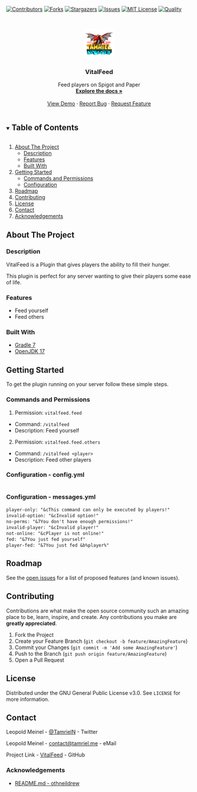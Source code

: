 <!-- PROJECT SHIELDS -->
[![Contributors][contributors-shield]][contributors-url]
[![Forks][forks-shield]][forks-url]
[![Stargazers][stars-shield]][stars-url]
[![Issues][issues-shield]][issues-url]
[![MIT License][license-shield]][license-url]
[![Quality][quality-shield]][quality-url]

<!-- PROJECT LOGO -->
<!--suppress ALL -->
<br />
<p align="center">
  <a href="https://github.com/TamrielNetwork/VitalFeed">
    <img src="images/logo.png" alt="Logo" width="80" height="80">
  </a>

<h3 align="center">VitalFeed</h3>

  <p align="center">
    Feed players on Spigot and Paper
    <br />
    <a href="https://github.com/TamrielNetwork/VitalFeed"><strong>Explore the docs »</strong></a>
    <br />
    <br />
    <a href="https://github.com/TamrielNetwork/VitalFeed">View Demo</a>
    ·
    <a href="https://github.com/TamrielNetwork/VitalFeed/issues">Report Bug</a>
    ·
    <a href="https://github.com/TamrielNetwork/VitalFeed/issues">Request Feature</a>
  </p>

<!-- TABLE OF CONTENTS -->
<details open="open">
  <summary><h2 style="display: inline-block">Table of Contents</h2></summary>
  <ol>
    <li>
      <a href="#about-the-project">About The Project</a>
      <ul>
        <li><a href="#description">Description</a></li>
        <li><a href="#features">Features</a></li>
        <li><a href="#built-with">Built With</a></li>
      </ul>
    </li>
    <li>
      <a href="#getting-started">Getting Started</a>
      <ul>
        <li><a href="#commands-and-permissions">Commands and Permissions</a></li>
        <li><a href="#configuration">Configuration</a></li>
      </ul>
    </li>
    <li><a href="#roadmap">Roadmap</a></li>
    <li><a href="#contributing">Contributing</a></li>
    <li><a href="#license">License</a></li>
    <li><a href="#contact">Contact</a></li>
    <li><a href="#acknowledgements">Acknowledgements</a></li>
  </ol>
</details>

<!-- ABOUT THE PROJECT -->

## About The Project

### Description

VitalFeed is a Plugin that gives players the ability to fill their hunger.

This plugin is perfect for any server wanting to give their players some ease of life.

### Features

* Feed yourself
* Feed others

### Built With

* [Gradle 7](https://docs.gradle.org/7.4/release-notes.html)
* [OpenJDK 17](https://openjdk.java.net/projects/jdk/17/)

<!-- GETTING STARTED -->

## Getting Started

To get the plugin running on your server follow these simple steps.

### Commands and Permissions

1. Permission: `vitalfeed.feed`

* Command: `/vitalfeed`
* Description: Feed yourself

2. Permission: `vitalfeed.feed.others`

* Command: `/vitalfeed <player>`
* Description: Feed other players

### Configuration - config.yml

```
```

### Configuration - messages.yml

```
player-only: "&cThis command can only be executed by players!"
invalid-option: "&cInvalid option!"
no-perms: "&7You don't have enough permissions!"
invalid-player: "&cInvalid player!"
not-online: "&cPlayer is not online!"
fed: "&7You just fed yourself"
player-fed: "&7You just fed &b%player%"
```

<!-- ROADMAP -->

## Roadmap

See the [open issues](https://github.com/TamrielNetwork/VitalFeed/issues) for a list of proposed features (and known
issues).

<!-- CONTRIBUTING -->

## Contributing

Contributions are what make the open source community such an amazing place to be, learn, inspire, and create. Any
contributions you make are **greatly appreciated**.

1. Fork the Project
2. Create your Feature Branch (`git checkout -b feature/AmazingFeature`)
3. Commit your Changes (`git commit -m 'Add some AmazingFeature'`)
4. Push to the Branch (`git push origin feature/AmazingFeature`)
5. Open a Pull Request

<!-- LICENSE -->

## License

Distributed under the GNU General Public License v3.0. See `LICENSE` for more information.

<!-- CONTACT -->

## Contact

Leopold Meinel - [@TamrielN](https://twitter.com/TamrielN) - Twitter

Leopold Meinel - [contact@tamriel.me](mailto:contact@tamriel.me) - eMail

Project Link - [VitalFeed](https://github.com/TamrielNetwork/VitalFeed) - GitHub

<!-- ACKNOWLEDGEMENTS -->

### Acknowledgements

* [README.md - othneildrew](https://github.com/othneildrew/Best-README-Template)

<!-- MARKDOWN LINKS & IMAGES -->

[contributors-shield]: https://img.shields.io/github/contributors-anon/TamrielNetwork/VitalFeed?style=for-the-badge

[contributors-url]: https://github.com/TamrielNetwork/VitalFeed/graphs/contributors

[forks-shield]: https://img.shields.io/github/forks/TamrielNetwork/VitalFeed?label=Forks&style=for-the-badge

[forks-url]: https://github.com/TamrielNetwork/VitalFeed/network/members

[stars-shield]: https://img.shields.io/github/stars/TamrielNetwork/VitalFeed?style=for-the-badge

[stars-url]: https://github.com/TamrielNetwork/VitalFeed/stargazers

[issues-shield]: https://img.shields.io/github/issues/TamrielNetwork/VitalFeed?style=for-the-badge

[issues-url]: https://github.com/TamrielNetwork/VitalFeed/issues

[license-shield]: https://img.shields.io/github/license/TamrielNetwork/VitalFeed?style=for-the-badge

[license-url]: https://github.com/TamrielNetwork/VitalFeed/blob/main/LICENSE

[quality-shield]: https://img.shields.io/codefactor/grade/github/TamrielNetwork/VitalFeed?style=for-the-badge

[quality-url]: https://www.codefactor.io/repository/github/TamrielNetwork/VitalFeed

